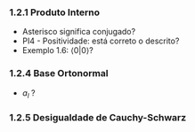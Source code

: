 ### 1.2.1 Produto Interno

- Asterisco significa conjugado?
- PI4 - Positividade: está correto o descrito?
- Exemplo 1.6: &langle;0|0&rangle;?

### 1.2.4 Base Ortonormal

- $a_l$ ?

### 1.2.5 Desigualdade de Cauchy-Schwarz

